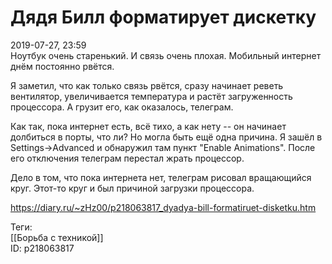 Дядя Билл форматирует дискетку
===============================

   
 2019-07-27, 23:59   
  Ноутбук очень старенький. И связь очень плохая. Мобильный интернет днём постоянно рвётся.   
   
 Я заметил, что как только связь рвётся, сразу начинает реветь вентилятор, увеличивается температура и растёт загруженность процессора. А грузит его, как оказалось, телеграм.   
   
 Как так, пока интернет есть, всё тихо, а как нету -- он начинает долбиться в порты, что ли? Но могла быть ещё одна причина. Я зашёл в Settings->Advanced и обнаружил там пункт "Enable Animations". После его отключения телеграм перестал жрать процессор.   
   
 Дело в том, что пока интернета нет, телеграм рисовал вращающийся круг. Этот-то круг и был причиной загрузки процессора.   
    
 <https://diary.ru/~zHz00/p218063817_dyadya-bill-formatiruet-disketku.htm>   
   
 Теги:   
 [[Борьба с техникой]]   
 ID: p218063817